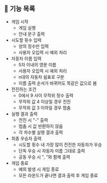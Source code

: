 ## 🚀 기능 목록

- 게임 시작
  - 게임 실행
  - 안내 문구 출력
- 시도할 횟수 입력
  - 양의 정수만 입력
  - 사용자 오입력 시 예외 처리
- 자동차 이름 입력
  - 5자 이내의 영문 이름
  - 사용자 오입력 시 예외 처리
  - n대의 자동차 쉼표로 구분
  - 이름 출력 순서가 바뀌어도 똑같은 값으로 봄
- 전진하는 조건
  - 0에서 9 사이 무작위 정수 출력
  - 무작위 값 4 이상일 경우 전진
  - 무작위 값 3 이하일 경우 멈춤
- 실행 결과 출력
  - 전진 시 "-" 출력
  - 멈춤 시 값 반환하지 않음
  - 각 차수별 실행 결과 출력
- 최종 우승자 출력
  - 시도할 횟수 내 가장 많이 전진한 자동차가 우승
  - 단독 우승 시 자동차 이름 그대로 출력
  - 공동 우승 시 ", "와 함께 출력
- 게임 종료
  - 예외 발생 시 게임 종료
  - 모든 라운드가 끝나면 결과 출력 후 게임 종료
